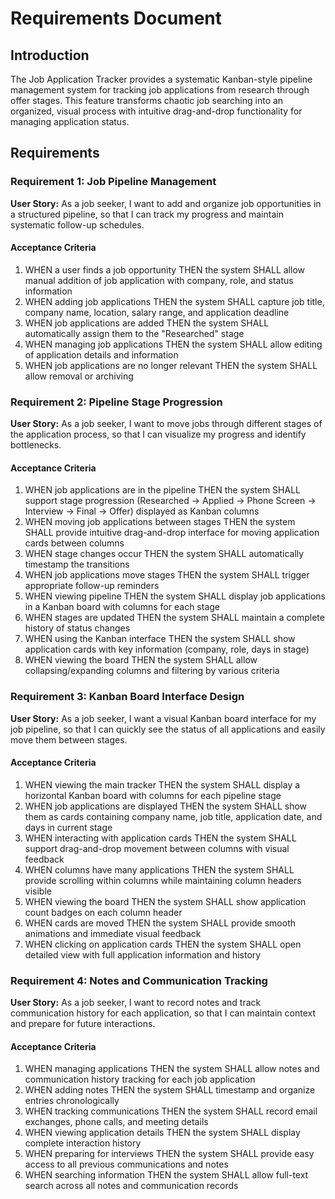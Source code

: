 # Requirements Document

## Introduction

The Job Application Tracker provides a systematic Kanban-style pipeline management system for tracking job applications from research through offer stages. This feature transforms chaotic job searching into an organized, visual process with intuitive drag-and-drop functionality for managing application status.

## Requirements

### Requirement 1: Job Pipeline Management

**User Story:** As a job seeker, I want to add and organize job opportunities in a structured pipeline, so that I can track my progress and maintain systematic follow-up schedules.

#### Acceptance Criteria

1. WHEN a user finds a job opportunity THEN the system SHALL allow manual addition of job application with company, role, and status information
2. WHEN adding job applications THEN the system SHALL capture job title, company name, location, salary range, and application deadline
3. WHEN job applications are added THEN the system SHALL automatically assign them to the "Researched" stage
4. WHEN managing job applications THEN the system SHALL allow editing of application details and information
5. WHEN job applications are no longer relevant THEN the system SHALL allow removal or archiving

### Requirement 2: Pipeline Stage Progression

**User Story:** As a job seeker, I want to move jobs through different stages of the application process, so that I can visualize my progress and identify bottlenecks.

#### Acceptance Criteria

1. WHEN job applications are in the pipeline THEN the system SHALL support stage progression (Researched → Applied → Phone Screen → Interview → Final → Offer) displayed as Kanban columns
2. WHEN moving job applications between stages THEN the system SHALL provide intuitive drag-and-drop interface for moving application cards between columns
3. WHEN stage changes occur THEN the system SHALL automatically timestamp the transitions
4. WHEN job applications move stages THEN the system SHALL trigger appropriate follow-up reminders
5. WHEN viewing pipeline THEN the system SHALL display job applications in a Kanban board with columns for each stage
6. WHEN stages are updated THEN the system SHALL maintain a complete history of status changes
7. WHEN using the Kanban interface THEN the system SHALL show application cards with key information (company, role, days in stage)
8. WHEN viewing the board THEN the system SHALL allow collapsing/expanding columns and filtering by various criteria

### Requirement 3: Kanban Board Interface Design

**User Story:** As a job seeker, I want a visual Kanban board interface for my job pipeline, so that I can quickly see the status of all applications and easily move them between stages.

#### Acceptance Criteria

1. WHEN viewing the main tracker THEN the system SHALL display a horizontal Kanban board with columns for each pipeline stage
2. WHEN job applications are displayed THEN the system SHALL show them as cards containing company name, job title, application date, and days in current stage
3. WHEN interacting with application cards THEN the system SHALL support drag-and-drop movement between columns with visual feedback
4. WHEN columns have many applications THEN the system SHALL provide scrolling within columns while maintaining column headers visible
5. WHEN viewing the board THEN the system SHALL show application count badges on each column header
6. WHEN cards are moved THEN the system SHALL provide smooth animations and immediate visual feedback
7. WHEN clicking on application cards THEN the system SHALL open detailed view with full application information and history

### Requirement 4: Notes and Communication Tracking

**User Story:** As a job seeker, I want to record notes and track communication history for each application, so that I can maintain context and prepare for future interactions.

#### Acceptance Criteria

1. WHEN managing applications THEN the system SHALL allow notes and communication history tracking for each job application
2. WHEN adding notes THEN the system SHALL timestamp and organize entries chronologically
3. WHEN tracking communications THEN the system SHALL record email exchanges, phone calls, and meeting details
4. WHEN viewing application details THEN the system SHALL display complete interaction history
5. WHEN preparing for interviews THEN the system SHALL provide easy access to all previous communications and notes
6. WHEN searching information THEN the system SHALL allow full-text search across all notes and communication records
